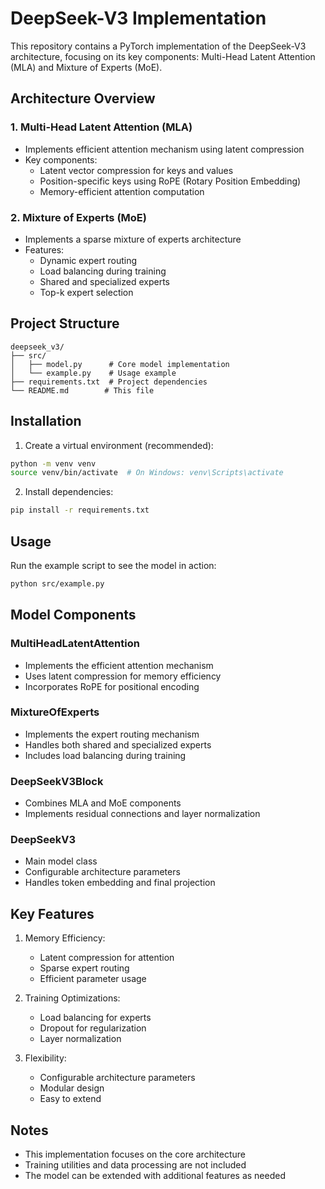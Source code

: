 # DeepSeek-V3 Implementation

This repository contains a PyTorch implementation of the DeepSeek-V3 architecture, focusing on its key components: Multi-Head Latent Attention (MLA) and Mixture of Experts (MoE).

## Architecture Overview

### 1. Multi-Head Latent Attention (MLA)
- Implements efficient attention mechanism using latent compression
- Key components:
  - Latent vector compression for keys and values
  - Position-specific keys using RoPE (Rotary Position Embedding)
  - Memory-efficient attention computation

### 2. Mixture of Experts (MoE)
- Implements a sparse mixture of experts architecture
- Features:
  - Dynamic expert routing
  - Load balancing during training
  - Shared and specialized experts
  - Top-k expert selection

## Project Structure

```
deepseek_v3/
├── src/
│   ├── model.py      # Core model implementation
│   └── example.py    # Usage example
├── requirements.txt  # Project dependencies
└── README.md        # This file
```

## Installation

1. Create a virtual environment (recommended):
```bash
python -m venv venv
source venv/bin/activate  # On Windows: venv\Scripts\activate
```

2. Install dependencies:
```bash
pip install -r requirements.txt
```

## Usage

Run the example script to see the model in action:
```bash
python src/example.py
```

## Model Components

### MultiHeadLatentAttention
- Implements the efficient attention mechanism
- Uses latent compression for memory efficiency
- Incorporates RoPE for positional encoding

### MixtureOfExperts
- Implements the expert routing mechanism
- Handles both shared and specialized experts
- Includes load balancing during training

### DeepSeekV3Block
- Combines MLA and MoE components
- Implements residual connections and layer normalization

### DeepSeekV3
- Main model class
- Configurable architecture parameters
- Handles token embedding and final projection

## Key Features

1. Memory Efficiency:
   - Latent compression for attention
   - Sparse expert routing
   - Efficient parameter usage

2. Training Optimizations:
   - Load balancing for experts
   - Dropout for regularization
   - Layer normalization

3. Flexibility:
   - Configurable architecture parameters
   - Modular design
   - Easy to extend

## Notes

- This implementation focuses on the core architecture
- Training utilities and data processing are not included
- The model can be extended with additional features as needed 
